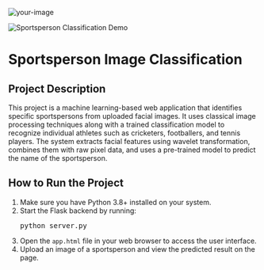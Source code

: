 ![your-image](https://github.com/user-attachments/assets/3cf7139e-036c-485c-9025-0551637aa554)

<!DOCTYPE html>
<html lang="en">
<head>
  <meta charset="UTF-8" />
  <meta name="viewport" content="width=device-width, initial-scale=1.0"/>
  <title>Sportsperson Image Classification</title>
</head>
<body>

  <!-- Header Image -->
  <img src="your-image.jpg" alt="Sportsperson Classification Demo" />

  <h1>Sportsperson Image Classification</h1>

  <h2>Project Description</h2>
  <p>
    This project is a machine learning-based web application that identifies specific sportspersons from uploaded facial images.
    It uses classical image processing techniques along with a trained classification model to recognize individual athletes
    such as cricketers, footballers, and tennis players. The system extracts facial features using wavelet transformation,
    combines them with raw pixel data, and uses a pre-trained model to predict the name of the sportsperson.
  </p>

  <h2>How to Run the Project</h2>
  <ol>
    <li>Make sure you have Python 3.8+ installed on your system.</li>
    <li>Start the Flask backend by running:
      <pre>python server.py</pre>
    </li>
    <li>Open the <code>app.html</code> file in your web browser to access the user interface.</li>
    <li>Upload an image of a sportsperson and view the predicted result on the page.</li>
  </ol>

</body>
</html>
